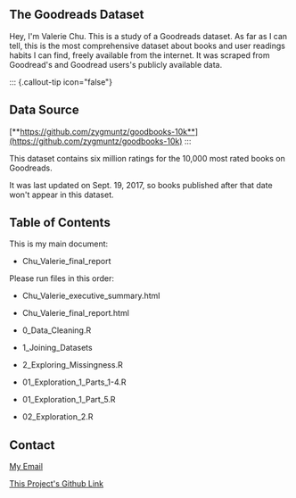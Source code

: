 ## The Goodreads Dataset

Hey, I'm Valerie Chu. This is a study of a Goodreads dataset. As far as I can tell, this is the most comprehensive dataset about books and user readings habits I can find, freely available from the internet. It was scraped from Goodread's and Goodread users's publicly available data.


::: {.callout-tip icon="false"}
## Data Source

[**https://github.com/zygmuntz/goodbooks-10k**](https://github.com/zygmuntz/goodbooks-10k)
:::


This dataset contains six million ratings for the 10,000 most rated books on Goodreads.

It was last updated on Sept. 19, 2017, so books published after that date won't appear in this dataset.


## Table of Contents


This is my main document:

- Chu_Valerie_final_report


Please run files in this order:

- Chu_Valerie_executive_summary.html

- Chu_Valerie_final_report.html

- 0_Data_Cleaning.R

- 1_Joining_Datasets

- 2_Exploring_Missingness.R

- 01_Exploration_1_Parts_1-4.R

- 01_Exploration_1_Part_5.R

- 02_Exploration_2.R


## Contact

[My Email](valeriechu2026@u.northwestern.edu)

[This Project's Github Link](https://github.com/stat301-1-2023-fall/final-project-1-valerieyichu.git)

